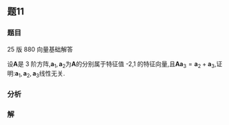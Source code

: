 ## 题11
### 题目
25 版 880 向量基础解答 

设$\mathbf{A}$是 3 阶方阵,${\mathbf{a}}_{1},{\mathbf{a}}_{2}$为$\mathbf{A}$的分别属于特征值 -2,1 的特征向量,且$\mathbf{A}{\mathbf{a}}_{3} = {\mathbf{a}}_{2} + {\mathbf{a}}_{3}$,证明:${\mathbf{a}}_{1},{\mathbf{a}}_{2},{\mathbf{a}}_{3}$线性无关. 
### 分析

### 解

